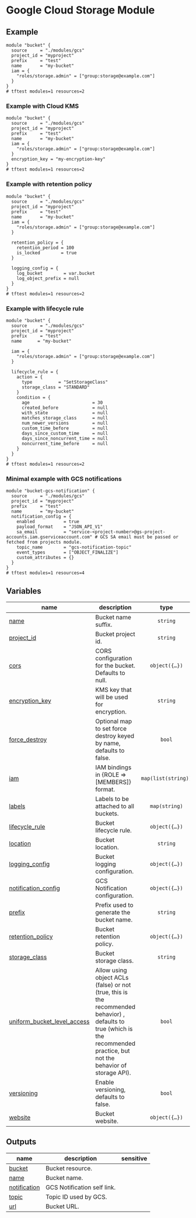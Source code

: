 # Google Cloud Storage Module
## Example

```hcl
module "bucket" {
  source     = "./modules/gcs"
  project_id = "myproject"
  prefix     = "test"
  name       = "my-bucket"
  iam = {
    "roles/storage.admin" = ["group:storage@example.com"]
  }
}
# tftest modules=1 resources=2
```

### Example with Cloud KMS

```hcl
module "bucket" {
  source     = "./modules/gcs"
  project_id = "myproject"
  prefix     = "test"
  name       = "my-bucket"
  iam = {
    "roles/storage.admin" = ["group:storage@example.com"]
  }
  encryption_key = "my-encryption-key"
}
# tftest modules=1 resources=2
```

### Example with retention policy

```hcl
module "bucket" {
  source     = "./modules/gcs"
  project_id = "myproject"
  prefix     = "test"
  name       = "my-bucket"
  iam = {
    "roles/storage.admin" = ["group:storage@example.com"]
  }

  retention_policy = {
    retention_period = 100
    is_locked        = true
  }

  logging_config = {
    log_bucket        = var.bucket
    log_object_prefix = null
  }
}
# tftest modules=1 resources=2
```

### Example with lifecycle rule

```hcl
module "bucket" {
  source     = "./modules/gcs"
  project_id = "myproject"
  prefix     = "test"
  name      = "my-bucket"

  iam = {
    "roles/storage.admin" = ["group:storage@example.com"]
  }

  lifecycle_rule = {
    action = {
      type          = "SetStorageClass"
      storage_class = "STANDARD"
    }
    condition = {
      age                        = 30
      created_before             = null
      with_state                 = null
      matches_storage_class      = null
      num_newer_versions         = null
      custom_time_before         = null
      days_since_custom_time     = null
      days_since_noncurrent_time = null
      noncurrent_time_before     = null
    }
  }
}
# tftest modules=1 resources=2
```
### Minimal example with GCS notifications
```hcl
module "bucket-gcs-notification" {
  source     = "./modules/gcs"
  project_id = "myproject"
  prefix     = "test"
  name       = "my-bucket"
  notification_config = {
    enabled           = true
    payload_format    = "JSON_API_V1"
    sa_email          = "service-<project-number>@gs-project-accounts.iam.gserviceaccount.com" # GCS SA email must be passed or fetched from projects module.
    topic_name        = "gcs-notification-topic"
    event_types       = ["OBJECT_FINALIZE"]
    custom_attributes = {}
  }
}
# tftest modules=1 resources=4
```
<!-- BEGIN TFDOC -->

## Variables

| name | description | type | required | default |
|---|---|:---:|:---:|:---:|
| [name](variables.tf#L89) | Bucket name suffix. | <code>string</code> | ✓ |  |
| [project_id](variables.tf#L112) | Bucket project id. | <code>string</code> | ✓ |  |
| [cors](variables.tf#L17) | CORS configuration for the bucket. Defaults to null. | <code title="object&#40;&#123;&#10;  origin          &#61; list&#40;string&#41;&#10;  method          &#61; list&#40;string&#41;&#10;  response_header &#61; list&#40;string&#41;&#10;  max_age_seconds &#61; number&#10;&#125;&#41;">object&#40;&#123;&#8230;&#125;&#41;</code> |  | <code>null</code> |
| [encryption_key](variables.tf#L28) | KMS key that will be used for encryption. | <code>string</code> |  | <code>null</code> |
| [force_destroy](variables.tf#L34) | Optional map to set force destroy keyed by name, defaults to false. | <code>bool</code> |  | <code>false</code> |
| [iam](variables.tf#L40) | IAM bindings in {ROLE => [MEMBERS]} format. | <code>map&#40;list&#40;string&#41;&#41;</code> |  | <code>&#123;&#125;</code> |
| [labels](variables.tf#L46) | Labels to be attached to all buckets. | <code>map&#40;string&#41;</code> |  | <code>&#123;&#125;</code> |
| [lifecycle_rule](variables.tf#L52) | Bucket lifecycle rule. | <code title="object&#40;&#123;&#10;  action &#61; object&#40;&#123;&#10;    type          &#61; string&#10;    storage_class &#61; string&#10;  &#125;&#41;&#10;  condition &#61; object&#40;&#123;&#10;    age                        &#61; number&#10;    created_before             &#61; string&#10;    with_state                 &#61; string&#10;    matches_storage_class      &#61; list&#40;string&#41;&#10;    num_newer_versions         &#61; string&#10;    custom_time_before         &#61; string&#10;    days_since_custom_time     &#61; string&#10;    days_since_noncurrent_time &#61; string&#10;    noncurrent_time_before     &#61; string&#10;  &#125;&#41;&#10;&#125;&#41;">object&#40;&#123;&#8230;&#125;&#41;</code> |  | <code>null</code> |
| [location](variables.tf#L74) | Bucket location. | <code>string</code> |  | <code>&#34;EU&#34;</code> |
| [logging_config](variables.tf#L80) | Bucket logging configuration. | <code title="object&#40;&#123;&#10;  log_bucket        &#61; string&#10;  log_object_prefix &#61; string&#10;&#125;&#41;">object&#40;&#123;&#8230;&#125;&#41;</code> |  | <code>null</code> |
| [notification_config](variables.tf#L94) | GCS Notification configuration. | <code title="object&#40;&#123;&#10;  enabled           &#61; bool&#10;  payload_format    &#61; string&#10;  topic_name        &#61; string&#10;  sa_email          &#61; string&#10;  event_types       &#61; list&#40;string&#41;&#10;  custom_attributes &#61; map&#40;string&#41;&#10;&#125;&#41;">object&#40;&#123;&#8230;&#125;&#41;</code> |  | <code>null</code> |
| [prefix](variables.tf#L106) | Prefix used to generate the bucket name. | <code>string</code> |  | <code>null</code> |
| [retention_policy](variables.tf#L117) | Bucket retention policy. | <code title="object&#40;&#123;&#10;  retention_period &#61; number&#10;  is_locked        &#61; bool&#10;&#125;&#41;">object&#40;&#123;&#8230;&#125;&#41;</code> |  | <code>null</code> |
| [storage_class](variables.tf#L126) | Bucket storage class. | <code>string</code> |  | <code>&#34;MULTI_REGIONAL&#34;</code> |
| [uniform_bucket_level_access](variables.tf#L136) | Allow using object ACLs (false) or not (true, this is the recommended behavior) , defaults to true (which is the recommended practice, but not the behavior of storage API). | <code>bool</code> |  | <code>true</code> |
| [versioning](variables.tf#L142) | Enable versioning, defaults to false. | <code>bool</code> |  | <code>false</code> |
| [website](variables.tf#L148) | Bucket website. | <code title="object&#40;&#123;&#10;  main_page_suffix &#61; string&#10;  not_found_page   &#61; string&#10;&#125;&#41;">object&#40;&#123;&#8230;&#125;&#41;</code> |  | <code>null</code> |

## Outputs

| name | description | sensitive |
|---|---|:---:|
| [bucket](outputs.tf#L17) | Bucket resource. |  |
| [name](outputs.tf#L22) | Bucket name. |  |
| [notification](outputs.tf#L26) | GCS Notification self link. |  |
| [topic](outputs.tf#L30) | Topic ID used by GCS. |  |
| [url](outputs.tf#L34) | Bucket URL. |  |

<!-- END TFDOC -->
